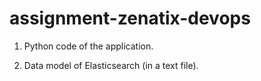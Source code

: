 # assignment-zenatix-devops

1. Python code of the application.

2. Data model of Elasticsearch (in a text file).
